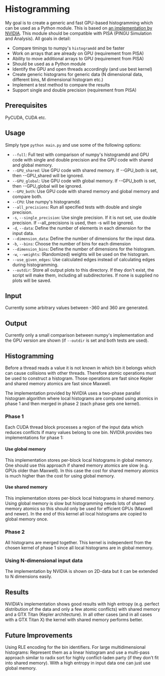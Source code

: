 # Histogramming
My goal is to create a generic and fast GPU-based histogramming which can be
used as a Python module. This is based on [an implementation by NVIDIA](https://devblogs.nvidia.com/parallelforall/gpu-pro-tip-fast-histograms-using-shared-atomics-maxwell/).
This module should be compatible with PISA (PINGU Simulation and Analysis).
All goals in detail:

 * Compare timings to numpy's `histogramdd` and be faster
 * Work on arrays that are already on GPU (requirement from PISA)
 * Ability to move additional arrays to GPU (requirement from PISA)
 * Should be used as a Python module
 * Identify the GPU and open threads accordingly (and use best kernel)
 * Create generic histograms for generic data (N dimensional data, different bins, M dimensional histogram etc.)
 * Implement a test method to compare the results
 * Support single and double precision (requirement from PISA)

## Prerequisites
PyCUDA, CUDA etc.

## Usage
Simply type `python main.py` and use some of the following options:

 * `--full`: Full test with comparison of numpy's histogramdd and GPU code
 with single and double precision and the GPU code with shared and global memory.
 * `--GPU_shared`: Use GPU code with shared memory. If --GPU_both is set, then
  --GPU_shared will be ignored.
 * `--GPU_global`: Use GPU code with global memory. If --GPU_both is set, then
  --GPU_global will be ignored.
 * `--GPU_both`: Use GPU code with shared memory and global memory and compare both.        
 * `--CPU`: Use numpy's histogramdd.        
 * `--all_precisions`: Run all specified tests with double and single precision.
 * `-s`, `--single_precision`: Use single precision. If it is not set, use double precision.
 If --all_precisions is used, then -s will be ignored.
 * `-d`, `--data`: Define the number of elements in each dimension for the input data.  
 * `--dimension_data`: Define the number of dimensions for the input data.
 * `-b`, `--bins`: Choose the number of bins for each dimension    
 * `--dimension_bins`: Define the number of dimensions for the histogram.  
 * `-w`, `--weights`: (Randomized) weights will be used on the histogram.  
 * `--use_given_edges`: Use calculated edges instead of calculating edges during histogramming.
 * `--outdir`: Store all output plots to this directory. If they don't exist,
 the script will make them, including all subdirectories.
 If none is supplied no plots will be saved.

## Input
Currently some arbitrary values between -360 and 360 are generated.

## Output
Currently only a small comparison between numpy's implementation and the GPU
version are shown (if `--outdir` is set and both tests are used).

## Histogramming
Before a thread reads a value it is not known in which bin it belongs which can
cause collisions with other threads. Therefore atomic operations must be used
to construct a histogram. Those operations are fast since Kepler and
shared memory atomics are fast since Maxwell.

The implementation provided by NVIDIA uses a two-phase parallel histogram
algorithm where local histograms are computed using atomics in phase 1 and
then merged in phase 2 (each phase gets one kernel).

### Phase 1
Each CUDA thread block processes a region of the input data which reduces
conflicts if many values belong to one bin. NVIDIA provides two implementations
for phase 1:
#### Use global memory
This implementation stores per-block local histograms in global memory.
One should use this approach if shared memory atomics are slow (e.g. GPUs
older than Maxwell). In this case the cost for shared memory atomics is much
higher than the cost for using global memory.

#### Use shared memory
This implementation stores per-block local histograms in shared memory.
Using global memory is slow but histogramming needs lots of shared memory
atomics so this should only be used for efficient GPUs (Maxwell and newer).
In the end of this kernel all local histograms are copied to global memory once.

### Phase 2
All histograms are merged together. This kernel is independent from the chosen
kernel of phase 1 since all local histograms are in global memory.

### Using N-dimensional input data
The implementation by NVIDIA is shown on 2D-data but it can be extended to N
dimensions easily.

## Results
NVIDIA's implementation shows good results with high entropy (e.g. perfect
distribution of the data and only a few atomic conflicts) with shared memory
and a GTX Titan (Kepler architecture). In all other cases (and in all cases
with a GTX Titan X) the kernel with shared memory performs better.

## Future Improvements
Using RLE encoding for the bin identifiers. For large multidimensional
histograms: Represent them as a linear histogram and use a multi-pass approach
similar to radix sort for highly conflict-laden party
(if they don't fit into shared memory).
With a high entropy in input data one can just use global memory.
